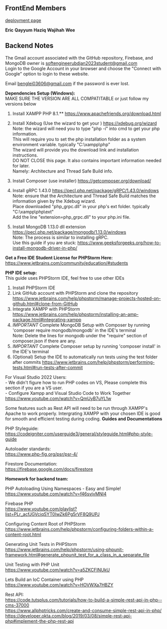 ## FrontEnd Members
[deployment page](https://softwareengineeringubd.github.io/Team-Style-Software-Engineering)

**Eric**
**Qayyum**
**Haziq**
**Wajihah**
**Wee**

## Backend Notes  
The Gmail account associated with the GitHub repository, Firebase, and MongoDB owner is softengineerubdjan2023student@gmail.com  
Login to the Google Account in your browser and choose the "Connect with Google" option to login to these website.  
  
Email benglei03606@gmail.com if the password is ever lost.  
  
  
**Dependencies Setup (Windows):**  
MAKE SURE THE VERSION ARE ALL COMPATITABLE or just follow my versions below  
  
1. Install XAMPP PHP 8.1.** https://www.apachefriends.org/download.html  
  
2. Install Xdebug (Use the wizard to get your ) https://xdebug.org/wizard  
    Note: the wizard will need you to type "php -i" into cmd to get your php information.  
    This will require you to set the php installation folder as a system environment variable. typically "C:\xampp\php"  
    The wizard will provide you the download link and installation instructions.  
    DO NOT CLOSE this page. It also contains important information needed for later.  
    Namely: Architecture and Thread Safe Build info.  
      
3.  Install Composer (use installer) https://getcomposer.org/download/  
  
4.  Install gRPC 1.43.0 https://pecl.php.net/package/gRPC/1.43.0/windows  
    Note: ensure that the Architecture and Thread Safe Build matches the information given by the Xdebug wizard.  
    Place downloaded "php_grpc.dll" in your php's ext folder.  typically "C:\xampp\php\ext"  
    Add the line "extension=php_grpc.dll" to your php.ini file.  
      
5. Install MongoDB 1.13.0 dll extension https://pecl.php.net/package/mongodb/1.13.0/windows  
    Note: The process is similar to installing gRPC.  
    Use this guide if you are stuck: https://www.geeksforgeeks.org/how-to-install-mongodb-driver-in-php/  
      
      
**Get a Free IDE Student License for PHPStorm Here:**  
https://www.jetbrains.com/community/education/#students  
  
**PHP IDE setup:**  
This guide uses PHPStorm IDE, feel free to use other IDEs  
1. Install PHPStorm IDE  
2. Link GitHub account with PHPStorm and clone the repository https://www.jetbrains.com/help/phpstorm/manage-projects-hosted-on-github.html#clone-from-GitHub  
4. Integrate XAMPP with PHPStorm https://www.jetbrains.com/help/phpstorm/installing-an-amp-package.html#integrating-xampp  
5. *IMPORTANT* Complete MongoDB Setup with Composer by running 'composer require mongodb/mongodb' in the IDE's terminal  
    Note: Delete the lines for mongodb under the "require" section of composer.json if there are any.
7. *IMPORTANT* Complete Composer setup by running 'composer install' in the IDE's terminal  
8. (Optional) Setup the IDE to automatically run tests using the test folder after commits https://www.jetbrains.com/help/phpstorm/performing-tests.html#run-tests-after-commit  
  
For Visual Studio 2022 Users:  
    - We didn't figure how to run PHP codes on VS, Please complete this section if you are a VS user.  
    - Configure Xampp and Visual Studio Code to Work Together https://www.youtube.com/watch?v=QmUyB7uYL1w  
  
Some features such as Rest API will need to be run through XAMPP's Apache to work properly. Intergrating XAMPP with your chosen IDE is good for smooth and efficient testing during coding.
**Guides and Documentations**  
  
PHP Styleguide:  
https://codeigniter.com/userguide3/general/styleguide.html#php-style-guide  
  
Autoloader standards:  
https://www.php-fig.org/psr/psr-4/  
  
Firestore Documentation:  
https://firebase.google.com/docs/firestore  
  
**Homework for backend team:**  
  
PHP Autoloading Using Namespaces - Easy and Simple!  
https://www.youtube.com/watch?v=f46svjvMNI4  
  
Firebase PHP  
https://www.youtube.com/playlist?list=PLr_acfJGVciqSYT0IwZk6Pg5rVF8Q9UPJ  
  
Configuring Content Root of PHPStorm  
https://www.jetbrains.com/help/phpstorm/configuring-folders-within-a-content-root.html  
  
Generating Unit Tests in PHPStorm  
https://www.jetbrains.com/help/phpstorm/using-phpunit-framework.html#generate_phpunit_test_for_a_class_in_a_separate_file  
  
Unit Testing with PHP Unit  
https://www.youtube.com/watch?v=a5ZKCFINUkU  
  
Lets Build an IoC Container using PHP  
https://www.youtube.com/watch?v=HOVWXa7HBZY  
  
Rest API:  
https://code.tutsplus.com/tutorials/how-to-build-a-simple-rest-api-in-php--cms-37000  
https://www.allphptricks.com/create-and-consume-simple-rest-api-in-php/  
https://developer.okta.com/blog/2019/03/08/simple-rest-api-php#implement-the-php-rest-api  
